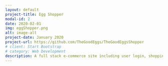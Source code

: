 ```yaml
---
layout: default
project-title: Egg Shopper
modal-id: 2
date: 2020-02-01
img: eggShopper.png
alt: image-alt
project-date: January 2020
project-url: https://github.com/TheGoodEggs/TheGoodEggsShopper
# client: Start Bootstrap
# category: Web Development
description: A full stack e-commerce site including user login, shopping cart, and product filters. This eggcellent site is a mock shopping app designed for users to shop for their favorite kinds of eggs!
---
```

